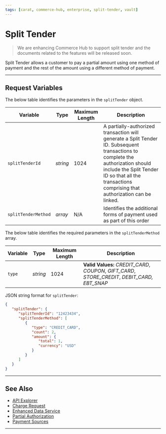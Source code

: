 ```yaml
---
tags: [carat, commerce-hub, enterprise, split-tender, vault]
---
```


# Split Tender

<!-- theme: danger -->
> We are enhancing Commerce Hub to support split tender and the documents related to the features will be released soon.

Split Tender allows a customer to pay a partial amount using one method of payment and the rest of the amount using a different method of payment.

---

## Request Variables

<!--
type: tab
titles: splitTender, splitTenderMethod, JSON Example
-->

The below table identifies the parameters in the `splitTender` object.

| Variable | Type| Maximum Length | Description|
|---------|-----------|----------------|---------|
| `splitTenderId` | *string* | 1024 | A partially-authorized transaction will generate a Split Tender ID. Subsequent transactions to complete the authorization should include the Split Tender ID so that all the transactions comprising that authorization can be linked. |
| `splitTenderMethod` | *array* | N/A | Identifies the additional forms of payment used as part of this order |

<!--
type: tab
-->

The below table identifies the required parameters in the `splitTenderMethod` array.

| Variable | Type| Maximum Length | Description|
|---------|-----------|----------------|---------|
| `type` | *string* | 1024 | **Valid Values:** *CREDIT_CARD*, *COUPON*, *GIFT_CARD*, *STORE_CREDIT*, *DEBIT_CARD, EBT_SNAP* |

<!--
type: tab
-->

JSON string format for `splitTender`:

```json
{
   "splitTender": {
      "splitTenderId": "12423434",
      "splitTenderMethod": [
         {
            "type": "CREDIT_CARD",
            "count": 2,
            "amount": {
               "total": 1,
               "currency": "USD"
            }
         }
      ]
   }
}
```

<!--type: tab-end -->

---

## See Also

- [API Explorer](../api/?type=post&path=/payments/v1/charges)
- [Charge Request](?path=docs/Resources/API-Documents/Payments/Charges.md)
- [Enhanced Data Service](?path=docs/Resources/API-Documents/DaaS/Enhanced-Data-Service.md)
- [Partial Authorization](?path=docs/Resources/Guides/Authorizations/Partial-Auth.md)
- [Payment Sources](?path=docs/Resources/Guides/Payment-Sources/Source-Type.md)

---
